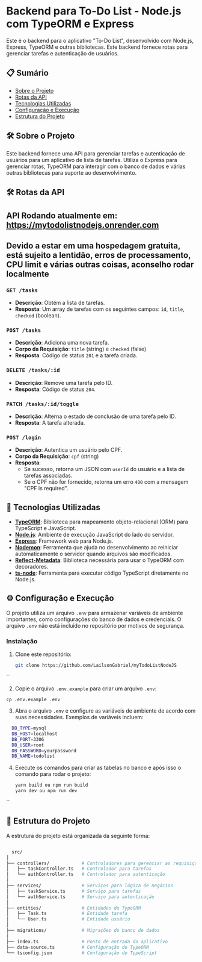# Backend para To-Do List - Node.js com TypeORM e Express

Este é o backend para o aplicativo "To-Do List", desenvolvido com Node.js, Express, TypeORM e outras bibliotecas. Este backend fornece rotas para gerenciar tarefas e autenticação de usuários.

## 📋 Sumário

- [Sobre o Projeto](#sobre-o-projeto)
- [Rotas da API](#rotas-da-api)
- [Tecnologias Utilizadas](#tecnologias-utilizadas)
- [Configuração e Execução](#configuração-e-execução)
- [Estrutura do Projeto](#estrutura-do-projeto)

## 🛠️ Sobre o Projeto

Este backend fornece uma API para gerenciar tarefas e autenticação de usuários para um aplicativo de lista de tarefas. Utiliza o Express para gerenciar rotas, TypeORM para interagir com o banco de dados e várias outras bibliotecas para suporte ao desenvolvimento.

## 🛠️ Rotas da API

## API Rodando atualmente em: https://mytodolistnodejs.onrender.com
## Devido a estar em uma hospedagem gratuita, está sujeito a lentidão, erros de processamento, CPU limit e várias outras coisas, aconselho rodar localmente

### `GET /tasks`

- **Descrição**: Obtém a lista de tarefas.
- **Resposta**: Um array de tarefas com os seguintes campos: `id`, `title`, `checked` (boolean).

### `POST /tasks`

- **Descrição**: Adiciona uma nova tarefa.
- **Corpo da Requisição**: `title` (string) e `checked` (false)
- **Resposta**: Código de status `201` e a tarefa criada.

### `DELETE /tasks/:id`

- **Descrição**: Remove uma tarefa pelo ID.
- **Resposta**: Código de status `204`.

### `PATCH /tasks/:id/toggle`

- **Descrição**: Alterna o estado de conclusão de uma tarefa pelo ID.
- **Resposta**: A tarefa alterada.

### `POST /login`

- **Descrição**: Autentica um usuário pelo CPF.
- **Corpo da Requisição**: `cpf` (string)
- **Resposta**: 
  - Se sucesso, retorna um JSON com `userId` do usuário e a lista de tarefas associadas.
  - Se o CPF não for fornecido, retorna um erro `400` com a mensagem "CPF is required".

## 🧩 Tecnologias Utilizadas

- **[TypeORM](https://typeorm.io/)**: Biblioteca para mapeamento objeto-relacional (ORM) para TypeScript e JavaScript.
- **[Node.js](https://nodejs.org/)**: Ambiente de execução JavaScript do lado do servidor.
- **[Express](https://expressjs.com/)**: Framework web para Node.js.
- **[Nodemon](https://nodemon.io/)**: Ferramenta que ajuda no desenvolvimento ao reiniciar automaticamente o servidor quando arquivos são modificados.
- **[Reflect-Metadata](https://www.npmjs.com/package/reflect-metadata)**: Biblioteca necessária para usar o TypeORM com decoradores.
- **[ts-node](https://typestrong.org/ts-node/)**: Ferramenta para executar código TypeScript diretamente no Node.js.

## ⚙️ Configuração e Execução

O projeto utiliza um arquivo `.env` para armazenar variáveis de ambiente importantes, como configurações do banco de dados e credenciais. O arquivo `.env` não está incluído no repositório por motivos de segurança. 

### Instalação

1. Clone este repositório:
   ```bash
   git clone https://github.com/LailsonGabriel/myTodoListNodeJS
  ``

2. Copie o arquivo `.env.example` para criar um arquivo `.env`:

```cp .env.example .env```

3. Abra o arquivo `.env` e configure as variáveis de ambiente de acordo com suas necessidades. Exemplos de variáveis incluem:

```bash
  DB_TYPE=mysql
  DB_HOST=localhost
  DB_PORT=3306
  DB_USER=root
  DB_PASSWORD=yourpassword
  DB_NAME=todolist
```

4. Execute os comandos para criar as tabelas no banco e após isso o comando para rodar o projeto:
   ```bash
   yarn build ou npm run build
   yarn dev ou npm run dev
  ``


## 📁 Estrutura do Projeto
A estrutura do projeto está organizada da seguinte forma:

```bash

  src/
│
├── controllers/            # Controladores para gerenciar as requisições
│   ├── taskController.ts   # Controlador para tarefas
│   └── authController.ts   # Controlador para autenticação
│
├── services/               # Serviços para lógica de negócios
│   ├── taskService.ts      # Serviço para tarefas
│   └── authService.ts      # Serviço para autenticação
│
├── entities/               # Entidades do TypeORM
│   ├── Task.ts             # Entidade tarefa
│   └── User.ts             # Entidade usuário
│
├── migrations/             # Migrações do banco de dados
│
├── index.ts                # Ponto de entrada do aplicativo
├── data-source.ts          # Configuração do TypeORM
└── tsconfig.json           # Configuração do TypeScript

```
